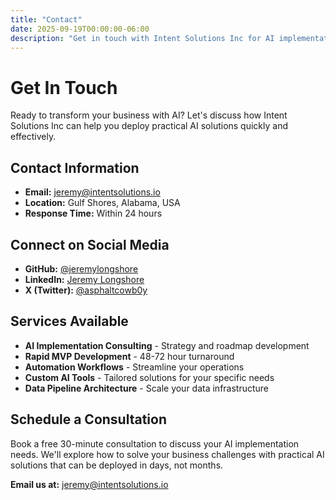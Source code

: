 ```yaml
---
title: "Contact"
date: 2025-09-19T00:00:00-06:00
description: "Get in touch with Intent Solutions Inc for AI implementation consulting and rapid MVP development"
---
```


# Get In Touch

Ready to transform your business with AI? Let's discuss how Intent Solutions Inc can help you deploy practical AI solutions quickly and effectively.

## Contact Information

- **Email:** [jeremy@intentsolutions.io](mailto:jeremy@intentsolutions.io)
- **Location:** Gulf Shores, Alabama, USA
- **Response Time:** Within 24 hours

## Connect on Social Media

- **GitHub:** [@jeremylongshore](https://github.com/jeremylongshore)
- **LinkedIn:** [Jeremy Longshore](https://linkedin.com/in/jeremylongshore)
- **X (Twitter):** [@asphaltcowb0y](https://x.com/asphaltcowb0y)

## Services Available

- **AI Implementation Consulting** - Strategy and roadmap development
- **Rapid MVP Development** - 48-72 hour turnaround
- **Automation Workflows** - Streamline your operations
- **Custom AI Tools** - Tailored solutions for your specific needs
- **Data Pipeline Architecture** - Scale your data infrastructure

## Schedule a Consultation

Book a free 30-minute consultation to discuss your AI implementation needs. We'll explore how to solve your business challenges with practical AI solutions that can be deployed in days, not months.

**Email us at:** [jeremy@intentsolutions.io](mailto:jeremy@intentsolutions.io)